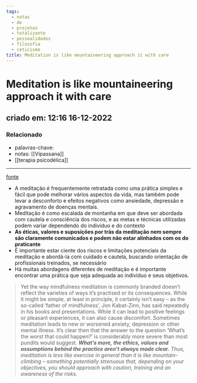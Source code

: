 ```yaml
---
tags:
  - notas
  - de
  - projetos
  - totalizante
  - pessoalidades
  - filosofia
  - ceticismo
title: Meditation is like mountaineering approach it with care
---
```

# Meditation is like mountaineering approach it with care
## criado em: 12:16 16-12-2022

### Relacionado
- palavras-chave: 
- notas: [[Vipassana]]
- [[terapia psicodélica]]
---
[fonte](https://psyche.co/ideas/meditation-is-like-mountaineering-approach-it-with-care)

- A meditação é frequentemente retratada como uma prática simples e fácil que pode melhorar vários aspectos da vida, mas também pode levar a desconforto e efeitos negativos como ansiedade, depressão e agravamento de doenças mentais.
- Meditação é como escalada de montanha em que deve ser abordada com cautela e consciência dos riscos, e as metas e técnicas utilizadas podem variar dependendo do indivíduo e do contexto
- **As éticas, valores e suposições por trás da meditação nem sempre são claramente comunicados e podem não estar alinhados com os do praticante**
- É importante estar ciente dos riscos e limitações potenciais da meditação e abordá-la com cuidado e cautela, buscando orientação de profissionais treinados, se necessário
- Há muitas abordagens diferentes de meditação e é importante encontrar uma prática que seja adequada ao indivíduo e seus objetivos.

>Yet the way mindfulness meditation is commonly branded doesn’t reflect the varieties of ways it’s practised or its consequences. While it might be simple, at least in principle, it certainly isn’t easy – as the so-called ‘father of mindfulness’, Jon Kabat-Zinn, has said repeatedly in his books and presentations. While it can lead to positive feelings or pleasant experiences, it can also cause discomfort. Sometimes meditation leads to new or worsened anxiety, depression or other mental illness. It’s clear then that the answer to the question ‘What’s the worst that could happen?’ is considerably more severe than most pundits would suggest. ***What’s more, the ethics, values and assumptions behind the practice aren’t always made clear.** Thus, meditation is less like exercise in general than it is like mountain-climbing – something potentially strenuous that, depending on your objectives, you should approach with caution, training and an awareness of the risks.*